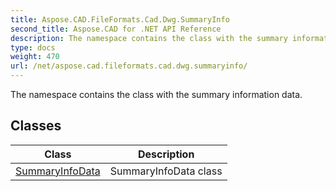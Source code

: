 ```yaml
---
title: Aspose.CAD.FileFormats.Cad.Dwg.SummaryInfo
second_title: Aspose.CAD for .NET API Reference
description: The namespace contains the class with the summary information data
type: docs
weight: 470
url: /net/aspose.cad.fileformats.cad.dwg.summaryinfo/
---
```

The namespace contains the class with the summary information data.

## Classes

| Class | Description |
| --- | --- |
| [SummaryInfoData](./summaryinfodata/) | SummaryInfoData class |



